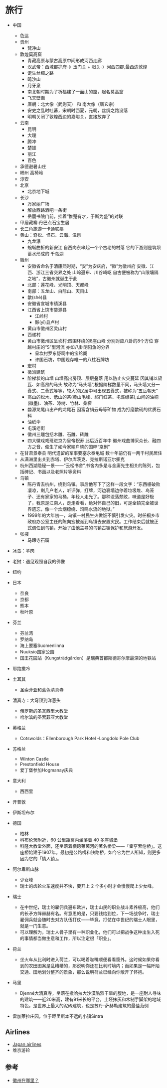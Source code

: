 # 旅行

* 中国
    - 色达
    * 贵州
        - 梵净山
    -  敦煌莫高窟
        +  青藏高原与蒙古高原中间形成河西走廊
        +  汉武帝：西域都护府-》玉门关 + 阳关-〉河西四郡,最西边敦煌
        +  诞生丝绸之路
        +  鸣沙山
        +  月牙泉
        +  南北朝时期为了祈福建了一面山的窟，起名莫高窟
        +  飞天壁画
        +  唐朝：北大像（武则天） 和 南大像（唐玄宗）
        +  安史之乱时吐蕃，宋朝时西夏，元朝，丝绸之路没落
        +  明朝关闭了敦煌西边的嘉峪关，直接放弃了
    - 云南
        + 昆明
        + 大理
        + 腾冲
        + 楚雄
        + 丽江
        + 百色
    - 承德避暑山庄
    - 郴州 高椅岭
    - 淳安
    - 北京
        + 北京地下城
    - 长沙
        + 万家丽广场
        + 解放西路酒吧一条街
        + 岳麓书院门前，挂着“惟楚有才，于斯为盛”的对联
    - 甲居藏寨:丹巴点石宝生居
    - 长三角旅游一卡通联票
    - 黄山：奇松、怪石、云海、温泉
        + 九龙瀑
        + 蜿蜒曲折的新安江 自西向东串起一个个古老的村落 它的下游则是筑坝蓄水形成的 千岛湖
    - 徽州
        + 安徽省命名于清康熙时期，“安”为安庆府，“徽”为徽州府 安徽、江西、浙江三省交界之处 山岭遍布、川谷崎岖 自古便被称为“山限壤隔之地”，古徽州就诞生于此
        + 北部：莲花峰、光明顶、天都峰
        + 南部：五龙山、白际山、天目山
        + 歙(shè)县
        + 安徽省宣城市绩溪县
        + 江西省上饶市婺源县
            * 江岭村
            * 黟(yī)县卢村
        + 黄山市徽州区灵山村
        + 西递村
        + 黄山市徽州区呈坎村:四围环绕的8座山峰 分别对应八卦的8个方位 穿越村庄的“S”型河流 亦如八卦阴阳鱼的分界
            * 呈坎村罗东舒祠中的宝纶阁
            * 许国石坊，中国现存唯一的八柱石牌坊
        + 宏村
        + 徽派建筑
        + 阶梯状的山墙 山墙高出房顶、层层叠落 用以防止火灾蔓延 因其铺以黛瓦、如高昂的马头 故称为“马头墙”,根据阶梯数量不同，马头墙又分一叠式、二叠式等等，较大的民居中可出现五叠式，被称为“五岳朝天”
        + 高山的松木、低山的茶(黄山毛峰、祁门红茶、屯溪绿茶),山间的油桐(徽墨)、油茶、漆树、竹林、桑桠
        + 婺源龙尾山出产的龙尾石 因富含绢云母等矿物 成为打磨歙砚的优质石料
        + 油纸伞
        + 屯溪老街
        + 徽州三雕包括木雕、石雕、砖雕
        + 四大徽戏戏班进京为皇帝祝寿 此后近百年中 徽州戏曲博采众长、融四方之音，催生了如今家喻户晓的国粹“京剧”
    - 在甘肃景泰县 明代遗留的军事要塞永泰龟城 数十年前仍有一两千村民居住
    - 从满洲里出关到赤塔、伊尔库茨克、克拉斯诺亚尔撕克
    - 杭州西湖隐秘一景——“云松书舍”,书舍内多是与金庸先生相关的陈列，包括碑记、书画以及老照片等资料
    - 乌镇
        + 陈丹青去杭州，绕到乌镇。事后他写下了这样一段文字：“东西栅破败凄凉，剩几户老人，听评弹，打牌，河边衰墙边停着垃圾堆、鸟笼子、还有家家的马桶，年轻人走光了。那种没落颓败，味道是好极了，我原是江南人，走走看看，绝对怀自己的旧，可是全镇完全被世界遗忘，像一个炊烟缭绕、鸡鸣水流的地狱。”
        + 1999年的大年初一，乌镇一村民生火做饭不慎引发火灾。时任桐乡市政府办公室主任的陈向宏被派到乌镇去安置灾民。工作结束后就被正式调任到乌镇，开始了由他主导的乌镇古镇保护和旅游开发。
    - 张掖
        + 马蹄寺石窟
* 冰岛：羊肉
* 老挝：遇见观照自我的佛像
* 纽约
* 日本
    - 奈良
    - 京都
    * 熊本
    * 秋叶原
* 芬兰
    - 芬兰湾
    - 罗纳岛
    -  海上要塞Suomenlinna
    -  Nuuksio国家公园
    *  国王花园站（Kungsträdgården）是瑞典首都斯德哥尔摩最深的地铁站

* 耶路撒冷
* 土耳其
    - 圣索菲亚和蓝色清真寺
* 清真寺：大穹顶到洋葱头
    - 俄罗斯的圣瓦西里大教堂
    - 哈尔滨的圣索菲亚大教堂
* 英格兰
    - Cotswolds：Ellenborough Park Hotel
    -Longdolo Pole Club
* 苏格兰
    - Winton Castle
    - Prestonfield House
    - 爱丁堡参加Hogmanay庆典
* 意大利
    - 西西里
* 开普敦
* 伊斯坦布尔
* 德国
    - 柏林
    - 科布伦茨附近，60 公里距离内坐落着 40 多座城堡
    - 科隆大教堂外面，还坐落着横跨莱茵河的著名桥梁——「霍亨索伦桥」。这座桥始建于1907年，最初是公路桥和铁路桥，如今它为世人所知，则更多因为它的「情人锁」。
* 阿尔卑斯山脉
    - 少女峰
    - 瑞士的齿轮火车速度并不快，要开上 2 个多小时才会慢慢爬上少女峰。
* 瑞士
    - 在中世纪，瑞士的雇佣兵遍布欧洲，瑞士山民的职业战斗素养极高，他们的长矛方阵赫赫有名。有意思的是，只要钱给到位，下一场战争时，瑞士雇佣兵就会随时去对方队伍打仗——毕竟，打仗在中世纪的瑞士人眼里，就是一门生意。
    - 可以理解为，瑞士人骨子里有一种职业化，他们可以把战争这种出生入死的事情都当做生意和工作，所以注定很「职业」。
* 荷兰
    - 坐火车从比利时进入荷兰，可以喝着咖啡顺便看看窗外。这时候如果你看到的农田图案是乱糟糟的，那说明你还在比利时境内；而如果是一幅阡陌交通、田地划分整齐的景象，那么说明荷兰已经向你敞开了怀抱。
* 马里
    - Djenné大清真寺，坐落在撒哈拉大沙漠酷烈干旱的腹地，是一座耐人寻味的建筑——近20米高，建有91米长的平台，土坯抹灰和木制手脚架的地域特色，是世界上最大的泥砖建筑，也是苏丹-萨赫勒建筑的最佳范例
* 雷加莱拉庄园，位于距里斯本不远的小镇Sintra

## Airlines

* [Japan airlines](https://www.cn.jal.co.jp/cnl/zhcn/)
* 维京游轮

## 参考

* [徽州在哪里？](https://mp.weixin.qq.com/s?__biz=MzIyOTQ1OTYzMw==&mid=2247521378&idx=1&sn=f86e7b61a61a5c626760fd749cd90dff&chksm=e84087bcdf370eaa42df8477a2edce33113c99a101a801231df505683f8f979f01fcbbe4d5a0)
